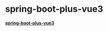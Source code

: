 # spring-boot-plus-vue3

#### [spring-boot-plus-vue3](https://gitee.com/geekidea/spring-boot-plus-vue3)
